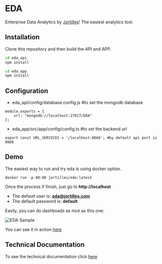 # EDA 

Enterprise Data Analytics by  [Jortilles](http://eda.jortilles.com)! The easiest analytics tool.

## Installation

Clone this repository and then build the API and APP.

```bash
cd eda_api
npm install
```

```bash
cd eda_app
npm install
```

## Configuration

* eda_api/config/database.config.js #to set the mongodb database

```
module.exports = {
    url: "mongodb://localhost:27017/EDA"
};

```

* eda_app/src/app/config/config.ts #to set the backend url

```
export const URL_SERVICES = '/localhost:8666'; #by default api port is 8666

```

## Demo

The easiest way to run and try eda is using docker option.

```
docker run -p 80:80 jortilles/eda:latest
```

Once the process if finish, just go to **http://localhost**

* The default user is: **eda@jortilles.com**
* The default password is: **default**

Easily, you can do dashboads as nice as this one: 

![EDA Sample](https://eda.jortilles.com/wp-content/uploads/2020/04/ejemplo_demo_venta.png)

You can see it in action [here](https://www.youtube.com/watch?v=S0wkoeRqz3k&t=5s)

## Technical Documentation
To see the technical documentation click [here](docs/technical-docs.md) 
